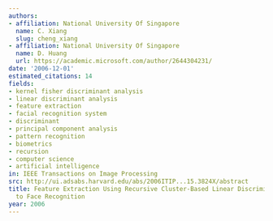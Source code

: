 ```yaml
---
authors:
- affiliation: National University Of Singapore
  name: C. Xiang
  slug: cheng_xiang
- affiliation: National University Of Singapore
  name: D. Huang
  url: https://academic.microsoft.com/author/2644304231/
date: '2006-12-01'
estimated_citations: 14
fields:
- kernel fisher discriminant analysis
- linear discriminant analysis
- feature extraction
- facial recognition system
- discriminant
- principal component analysis
- pattern recognition
- biometrics
- recursion
- computer science
- artificial intelligence
in: IEEE Transactions on Image Processing
src: http://ui.adsabs.harvard.edu/abs/2006ITIP...15.3824X/abstract
title: Feature Extraction Using Recursive Cluster-Based Linear Discriminant With Application
  to Face Recognition
year: 2006
---
```


